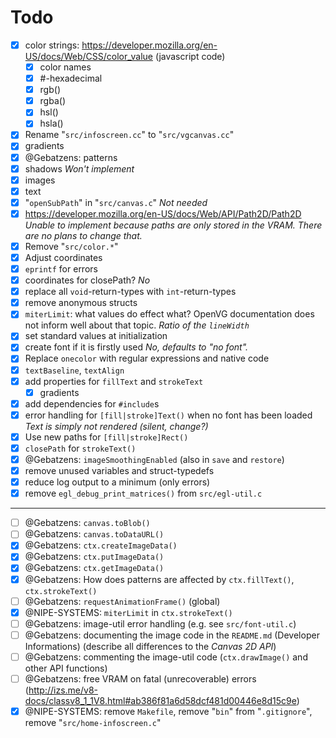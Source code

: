 # Todo

- [x] color strings: https://developer.mozilla.org/en-US/docs/Web/CSS/color_value (javascript code)
    - [x] color names
    - [x] #-hexadecimal
    - [x] rgb()
    - [x] rgba()
    - [x] hsl()
    - [x] hsla()
- [x] Rename "`src/infoscreen.cc`" to "`src/vgcanvas.cc`"
- [x] gradients
- [x] @Gebatzens: patterns
- [x] shadows *Won't implement*
- [x] images
- [x] text
- [x] "`openSubPath`" in "`src/canvas.c`" *Not needed*
- [x] https://developer.mozilla.org/en-US/docs/Web/API/Path2D/Path2D *Unable to implement because paths are only stored in the VRAM. There are no plans to change that.*
- [x] Remove "`src/color.*`"
- [x] Adjust coordinates
- [x] `eprintf` for errors
- [x] coordinates for closePath? *No*
- [x] replace all `void`-return-types with `int`-return-types
- [x] remove anonymous structs
- [x] `miterLimit`: what values do effect what? OpenVG documentation does not inform well about that topic. *Ratio of the `lineWidth`*
- [x] set standard values at initialization
- [x] create font if it is firstly used *No, defaults to "no font".*
- [x] Replace `onecolor` with regular expressions and native code
- [x] `textBaseline`, `textAlign`
- [x] add properties for `fillText` and `strokeText`
    - [x] gradients
- [x] add dependencies for `#include`s
- [x] error handling for `[fill|stroke]Text()` when no font has been loaded *Text is simply not rendered (silent, change?)*
- [x] Use new paths for `[fill|stroke]Rect()`
- [x] `closePath` for `strokeText()`
- [x] @Gebatzens: `imageSmoothingEnabled` (also in `save` and `restore`)
- [x] remove unused variables and struct-typedefs
- [x] reduce log output to a minimum (only errors)
- [x] remove `egl_debug_print_matrices()` from `src/egl-util.c`

---

- [ ] @Gebatzens: `canvas.toBlob()`
- [ ] @Gebatzens: `canvas.toDataURL()`
- [x] @Gebatzens: `ctx.createImageData()`
- [x] @Gebatzens: `ctx.putImageData()`
- [x] @Gebatzens: `ctx.getImageData()`
- [x] @Gebatzens: How does patterns are affected by `ctx.fillText()`, `ctx.strokeText()`
- [ ] @Gebatzens: `requestAnimationFrame()` (global)
- [x] @NIPE-SYSTEMS: `miterLimit` in `ctx.strokeText()`
- [ ] @Gebatzens: image-util error handling (e.g. see `src/font-util.c`)
- [ ] @Gebatzens: documenting the image code in the `README.md` (Developer Informations) (describe all differences to the *Canvas 2D API*)
- [ ] @Gebatzens: commenting the image-util code (`ctx.drawImage()` and other API functions)
- [ ] @Gebatzens: free VRAM on fatal (unrecoverable) errors (http://izs.me/v8-docs/classv8_1_1V8.html#ab386f81a6d58dcf481d00446e8d15c9e)
- [x] @NIPE-SYSTEMS: remove `Makefile`, remove "`bin`" from "`.gitignore`", remove "`src/home-infoscreen.c`"
